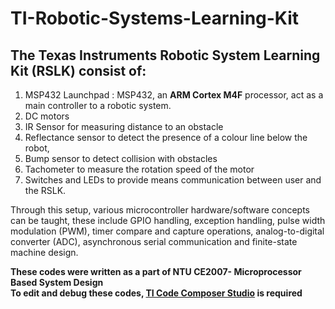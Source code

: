 # TI-Robotic-Systems-Learning-Kit

## The Texas Instruments Robotic System Learning Kit (RSLK) consist of:
1. MSP432 Launchpad : MSP432, an **ARM Cortex M4F** processor, act as a main controller to a robotic system.
1. DC motors
1. IR Sensor for measuring distance to an obstacle
1. Reflectance sensor to detect the presence of a colour line below the robot, 
1. Bump sensor to detect collision with obstacles
1. Tachometer to measure the rotation speed of the motor
1. Switches and LEDs to provide means communication between user and the RSLK. 

Through this setup, various microcontroller hardware/software concepts can be taught, these include GPIO handling, exception handling, pulse width modulation (PWM), timer compare and capture operations, analog-to-digital converter (ADC), asynchronous serial communication and finite-state machine design.

**These codes were written as a part of NTU CE2007- Microprocessor Based System Design<br/>**
**To edit and debug these codes, [TI Code Composer Studio](http://processors.wiki.ti.com/index.php/Download_CCS%20?DCMP=slulplaunch&HQS=ep-con-lprf-slulplaunch-pr-sw-ccs-en#Code_Composer_Studio_Version_7_Downloads) is required**

